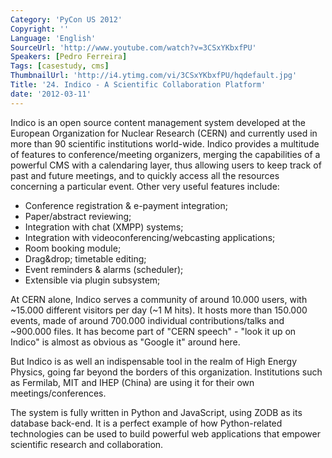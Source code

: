 ```yaml
---
Category: 'PyCon US 2012'
Copyright: ''
Language: 'English'
SourceUrl: 'http://www.youtube.com/watch?v=3CSxYKbxfPU'
Speakers: [Pedro Ferreira]
Tags: [casestudy, cms]
ThumbnailUrl: 'http://i4.ytimg.com/vi/3CSxYKbxfPU/hqdefault.jpg'
Title: '24. Indico - A Scientific Collaboration Platform'
date: '2012-03-11'
---
```

Indico is an open source content management system developed at the European
Organization for Nuclear Research (CERN) and currently used in more than 90
scientific institutions world-wide. Indico provides a multitude of features to
conference/meeting organizers, merging the capabilities of a powerful CMS with
a calendaring layer, thus allowing users to keep track of past and future
meetings, and to quickly access all the resources concerning a particular
event. Other very useful features include:

  * Conference registration & e-payment integration; 
  * Paper/abstract reviewing; 
  * Integration with chat (XMPP) systems; 
  * Integration with videoconferencing/webcasting applications; 
  * Room booking module; 
  * Drag&drop; timetable editing; 
  * Event reminders & alarms (scheduler); 
  * Extensible via plugin subsystem; 

At CERN alone, Indico serves a community of around 10.000 users, with ~15.000
different visitors per day (~1 M hits). It hosts more than 150.000 events,
made of around 700.000 individual contributions/talks and ~900.000 files. It
has become part of "CERN speech" - "look it up on Indico" is almost as obvious
as "Google it" around here.

But Indico is as well an indispensable tool in the realm of High Energy
Physics, going far beyond the borders of this organization. Institutions such
as Fermilab, MIT and IHEP (China) are using it for their own
meetings/conferences.

The system is fully written in Python and JavaScript, using ZODB as its
database back-end. It is a perfect example of how Python-related technologies
can be used to build powerful web applications that empower scientific
research and collaboration.

